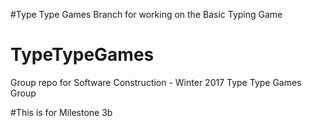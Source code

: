 #Type Type Games
Branch for working on the Basic Typing Game

# TypeTypeGames
Group repo for Software Construction - Winter 2017 Type Type Games Group

#This is for Milestone 3b